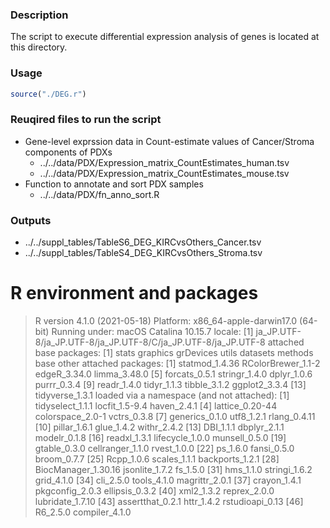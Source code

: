 ### Description
The script to execute differential expression analysis of genes is located at this directory.

### Usage
```R
source("./DEG.r")
```

### Reuqired files to run the script
- Gene-level exprssion data in Count-estimate values of Cancer/Stroma components of PDXs 
  - ../../data/PDX/Expression_matrix_CountEstimates_human.tsv
  - ../../data/PDX/Expression_matrix_CountEstimates_mouse.tsv
- Function to annotate and sort PDX samples
  - ../../data/PDX/fn_anno_sort.R

### Outputs
- ../../suppl_tables/TableS6_DEG_KIRCvsOthers_Cancer.tsv
- ../../suppl_tables/TableS4_DEG_KIRCvsOthers_Stroma.tsv

# R environment and packages
> R version 4.1.0 (2021-05-18)
> Platform: x86_64-apple-darwin17.0 (64-bit)
> Running under: macOS Catalina 10.15.7
locale:
[1] ja_JP.UTF-8/ja_JP.UTF-8/ja_JP.UTF-8/C/ja_JP.UTF-8/ja_JP.UTF-8
attached base packages:
[1] stats     graphics  grDevices utils     datasets  methods   base
other attached packages:
 [1] statmod_1.4.36     RColorBrewer_1.1-2 edgeR_3.34.0       limma_3.48.0
 [5] forcats_0.5.1      stringr_1.4.0      dplyr_1.0.6        purrr_0.3.4
 [9] readr_1.4.0        tidyr_1.1.3        tibble_3.1.2       ggplot2_3.3.4
[13] tidyverse_1.3.1
loaded via a namespace (and not attached):
 [1] tidyselect_1.1.1    locfit_1.5-9.4      haven_2.4.1
 [4] lattice_0.20-44     colorspace_2.0-1    vctrs_0.3.8
 [7] generics_0.1.0      utf8_1.2.1          rlang_0.4.11
[10] pillar_1.6.1        glue_1.4.2          withr_2.4.2
[13] DBI_1.1.1           dbplyr_2.1.1        modelr_0.1.8
[16] readxl_1.3.1        lifecycle_1.0.0     munsell_0.5.0
[19] gtable_0.3.0        cellranger_1.1.0    rvest_1.0.0
[22] ps_1.6.0            fansi_0.5.0         broom_0.7.7
[25] Rcpp_1.0.6          scales_1.1.1        backports_1.2.1
[28] BiocManager_1.30.16 jsonlite_1.7.2      fs_1.5.0
[31] hms_1.1.0           stringi_1.6.2       grid_4.1.0
[34] cli_2.5.0           tools_4.1.0         magrittr_2.0.1
[37] crayon_1.4.1        pkgconfig_2.0.3     ellipsis_0.3.2
[40] xml2_1.3.2          reprex_2.0.0        lubridate_1.7.10
[43] assertthat_0.2.1    httr_1.4.2          rstudioapi_0.13
[46] R6_2.5.0            compiler_4.1.0